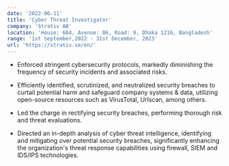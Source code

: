 ```yaml
---
date: '2022-06-11'
title: 'Cyber Threat Investigator'
company: 'Strativ AB'
location: 'House: 684, Avenue: 06, Road: 9, Dhaka 1216, Bangladesh'
range: '1st September,2022 - 31st December, 2023'
url: 'https://strativ.se/en/'
---
```


- Enforced stringent cybersecurity protocols, markedly diminishing the frequency of security incidents and associated risks.

- Efficiently identified, scrutinized, and neutralized security breaches to curtail potential harm and safeguard company systems & data, utilizing open-source resources such as VirusTotal, Urlscan, among others.

- Led the charge in rectifying security breaches, performing thorough risk and threat evaluations.

- Directed an in-depth analysis of cyber threat intelligence, identifying and mitigating over potential security breaches, significantly enhancing the organization's threat response capabilities using firewall, SIEM and IDS/IPS technologies.


